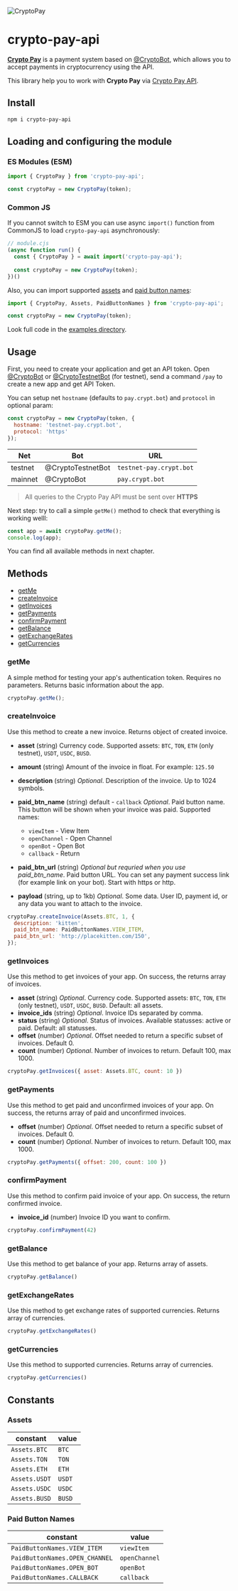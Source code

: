 ![CryptoPay](media/header.svg)

# crypto-pay-api

**[Crypto Pay](http://t.me/CryptoBot/?start=pay)** is a payment system based on [@CryptoBot](http://t.me/CryptoBot), which allows you to accept payments in cryptocurrency using the API.

This library help you to work with **Crypto Pay** via [Crypto Pay API](https://telegra.ph/Crypto-Pay-API-11-25).

## Install

```sh
npm i crypto-pay-api
```

## Loading and configuring the module

### ES Modules (ESM)

```js
import { CryptoPay } from 'crypto-pay-api';

const cryptoPay = new CryptoPay(token);
```

### Common JS

If you cannot switch to ESM you can use async `import()` function from CommonJS to load `crypto-pay-api` asynchronously:

```js
// module.cjs
(async function run() {
  const { CryptoPay } = await import('crypto-pay-api');
  
  const cryptoPay = new CryptoPay(token);
})()
```

Also, you can import supported [assets]() and [paid button names]():

```js
import { CryptoPay, Assets, PaidButtonNames } from 'crypto-pay-api';

const cryptoPay = new CryptoPay(token);
```

Look full code in the [examples directory](https://github.com/Foile/crypto-pay-api/tree/examples).

## Usage

First, you need to create your application and get an API token. Open [@CryptoBot](http://t.me/CryptoBot) or [@CryptoTestnetBot](http://t.me/CryptoTestnetBot?start=pay) (for testnet), send a command `/pay` to create a new app and get API Token.

You can setup net `hostname` (defaults to `pay.crypt.bot`) and `protocol` in optional param:

```js
const cryptoPay = new CryptoPay(token, {
  hostname: 'testnet-pay.crypt.bot',
  protocol: 'https'
});
```

Net     | Bot               | URL
------- | ----------------- |------------------------
testnet | @CryptoTestnetBot | `testnet-pay.crypt.bot`
mainnet | @CryptoBot        | `pay.crypt.bot`

> All queries to the Crypto Pay API must be sent over **HTTPS**

Next step: try to call a simple `getMe()` method to check that everything is working welll:

```js
const app = await cryptoPay.getMe();
console.log(app);
```

You can find all available methods in next chapter.

## Methods

* [getMe](#getMe)
* [createInvoice](#createInvoice)
* [getInvoices](#getInvoices)
* [getPayments](#getPayments)
* [confirmPayment](#confirmPayment)
* [getBalance](#getBalance)
* [getExchangeRates](#getExchangeRates)
* [getCurrencies](#getCurrencies)

### getMe

A simple method for testing your app's authentication token. Requires no parameters. Returns basic information about the app.

```js
cryptoPay.getMe();
```

### createInvoice

Use this method to create a new invoice. Returns object of created invoice.

* **asset** (string)
Currency code. Supported assets: `BTC`, `TON`, `ETH` (only testnet), `USDT`, `USDC`, `BUSD`.
* **amount** (string)
Amount of the invoice in float. For example: `125.50`
* **description** (string)
*Optional*. Description of the invoice. Up to 1024 symbols.
* **paid_btn_name** (string) default - `callback`
*Optional*. Paid button name. This button will be shown when your invoice was paid. Supported names:

  * `viewItem` - View Item
  * `openChannel` - Open Channel
  * `openBot` - Open Bot
  * `callback` - Return

* **paid_btn_url** (string)
*Optional but requried when you use paid_btn_name*. Paid button URL. You can set any payment success link (for example link on your bot). Start with https or http.
* **payload** (string, up to 1kb)
*Optional*. Some data. User ID, payment id, or any data you want to attach to the invoice.

```js
cryptoPay.createInvoice(Assets.BTC, 1, {
  description: 'kitten',
  paid_btn_name: PaidButtonNames.VIEW_ITEM,
  paid_btn_url: 'http://placekitten.com/150',
});
```

### getInvoices

Use this method to get invoices of your app. On success, the returns array of invoices.

* **asset** (string)
*Optional*. Currency code. Supported assets: `BTC`, `TON`, `ETH` (only testnet), `USDT`, `USDC`, `BUSD`. Default: all assets.
* **invoice_ids** (string)
*Optional*. Invoice IDs separated by comma.
* **status** (string)
*Optional*. Status of invoices. Available statusses: active or paid. Default: all statusses.
* **offset** (number)
*Optional*. Offset needed to return a specific subset of  invoices. Default 0.
* **count** (number)
*Optional*. Number of invoices to return. Default 100, max 1000.

```js
cryptoPay.getInvoices({ asset: Assets.BTC, count: 10 })
```

### getPayments

Use this method to get paid and unconfirmed invoices of your app. On success, the returns array of paid and unconfirmed invoices.

* **offset** (number)
*Optional*. Offset needed to return a specific subset of  invoices. Default 0.
* **count** (number)
*Optional*. Number of invoices to return. Default 100, max 1000.

```js
cryptoPay.getPayments({ offset: 200, count: 100 })
```

### confirmPayment

Use this method to confirm paid invoice of your app. On success, the return confirmed invoice.

* **invoice_id** (number)
Invoice ID you want to confirm.

```js
cryptoPay.confirmPayment(42)
```

### getBalance

Use this method to get balance of your app. Returns array of assets.

```js
cryptoPay.getBalance()
```

### getExchangeRates

Use this method to get exchange rates of supported currencies. Returns array of currencies.

```js
cryptoPay.getExchangeRates()
```

### getCurrencies

Use this method to supported currencies. Returns array of currencies.

```js
cryptoPay.getCurrencies()
```

## Constants

### Assets

constant      | value
------------- | ------
`Assets.BTC`  | `BTC`
`Assets.TON`  | `TON`
`Assets.ETH`  | `ETH`
`Assets.USDT` | `USDT`
`Assets.USDC` | `USDC`
`Assets.BUSD` | `BUSD`

### Paid Button Names

constant                       | value
------------------------------ | -------------
`PaidButtonNames.VIEW_ITEM`    | `viewItem`
`PaidButtonNames.OPEN_CHANNEL` | `openChannel`
`PaidButtonNames.OPEN_BOT`     | `openBot`
`PaidButtonNames.CALLBACK`     | `callback`
